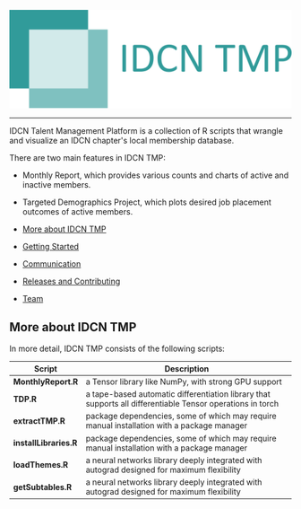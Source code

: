 ![IDCN TMP Logo](https://raw.githubusercontent.com/IDCN/talent-management-platform/master/docs/_static/img/IDCNTMP_2.png)

--------------------------------------------------------------------------------

IDCN Talent Management Platform is a collection of R scripts that wrangle and visualize an IDCN chapter's local membership database.

There are two main features in IDCN TMP:
- Monthly Report, which provides various counts and charts of active and inactive members.
- Targeted Demographics Project, which plots desired job placement outcomes of active members.

- [More about IDCN TMP](#more-about-pytorch)
- [Getting Started](#getting-started)
- [Communication](#communication)
- [Releases and Contributing](#releases-and-contributing)
- [Team](#teams)

## More about IDCN TMP

In more detail, IDCN TMP consists of the following scripts:

| Script | Description |
| ---- | --- |
| **MonthlyReport.R** | a Tensor library like NumPy, with strong GPU support |
| **TDP.R** | a tape-based automatic differentiation library that supports all differentiable Tensor operations in torch |
| **extractTMP.R** | package dependencies, some of which may require manual installation with a package manager |
| **installLibraries.R** | package dependencies, some of which may require manual installation with a package manager |
| **loadThemes.R** | a neural networks library deeply integrated with autograd designed for maximum flexibility |
| **getSubtables.R** | a neural networks library deeply integrated with autograd designed for maximum flexibility |
